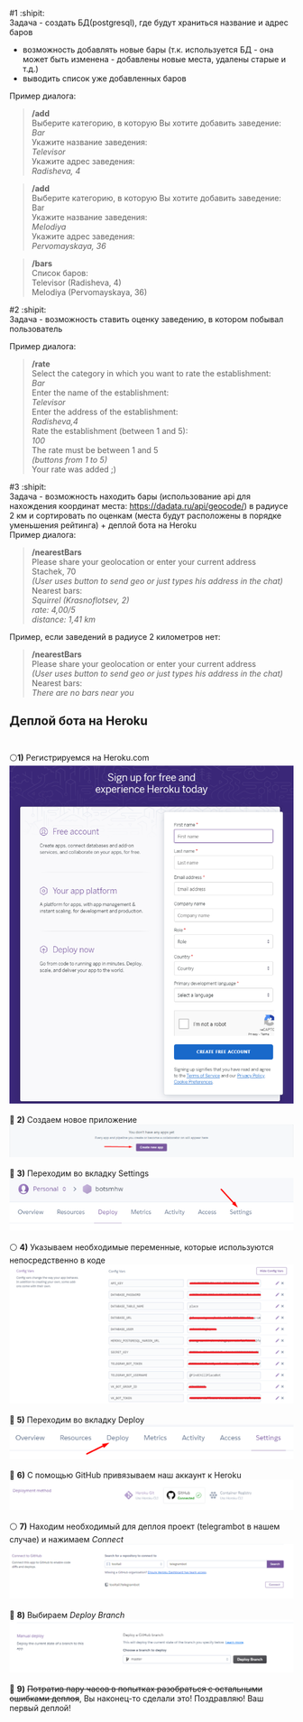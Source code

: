 #1
:shipit: \
Задача - создать БД(postgresql), где будут храниться название и адрес баров
+ возможность добавлять новые бары (т.к. используется БД - она может быть изменена - добавлены новые места, удалены старые и т.д.)
+ выводить список уже добавленных баров

Пример диалога:

>**/add** \
    Выберите категорию, в которую Вы хотите добавить заведение: \
        *Bar* \
    Укажите название заведения: \
        *Televisor* \
    Укажите адрес заведения: \
        *Radisheva, 4*

>**/add** <br />
Выберите категорию, в которую Вы хотите добавить заведение: <br />
    Bar <br />
    Укажите название заведения: <br />
        *Melodiya* <br />
    Укажите адрес заведения: <br />
        *Pervomayskaya, 36*

>**/bars** <br />
    Список баров: <br />
        Televisor (Radisheva, 4) <br />
        Melodiya (Pervomayskaya, 36)

#2 
:shipit: \
Задача - возможность ставить оценку заведению, в котором побывал пользователь

Пример диалога:

>**/rate** <br />
    Select the category in which you want to rate the establishment: <br />
        *Bar* <br />
    Enter the name of the establishment: <br /> 
        *Televisor* <br />
    Enter the address of the establishment: <br />
        *Radisheva,4* <br />
    Rate the establishment (between 1 and 5): <br />
        *100* <br />
    The rate must be between 1 and 5 <br />
        *(buttons from 1 to 5)* <br />
    Your rate was added ;)

#3
:shipit: \
Задача - возможность находить бары (использование api для нахождения координат места: https://dadata.ru/api/geocode/) в радиусе 2 км и сортировать по оценкам (места будут расположены в порядке уменьшения рейтинга) + деплой бота на Heroku \
Пример диалога:
>**/nearestBars** <br />
Please share your geolocation or enter your current address <br />
Stachek, 70 <br />
*(User uses button to send geo or just types his address in the chat)* <br />
Nearest bars: <br />
*Squirrel (Krasnoflotsev, 2) <br />
rate: 4,00/5 <br />
distance: 1,41 km*

Пример, если заведений в радиусе 2 километров нет:
>**/nearestBars** <br />
Please share your geolocation or enter your current address <br />
*(User uses button to send geo or just types his address in the chat)* <br />
Nearest bars: <br />
*There are no bars near you*
## Деплой бота на Heroku <br /> <br />
:white_circle:**1)** Регистрируемся на Heroku.com
![](images/img.png) <br /> <br />
:large_blue_circle: **2)** Создаем новое приложение 
![](images/createapp.png) <br /> <br />
:red_circle: **3)** Переходим во вкладку Settings ![](images/settings.png) <br /> <br />
:white_circle: **4)** Указываем необходимые переменные, которые используются непосредственно в коде
![](images/конфиг.png)<br /> <br />
:large_blue_circle: **5)** Переходим во вкладку Deploy 
![](images/deploy.png) <br /> <br />
:red_circle: **6)** С помощью GitHub привязываем наш аккаунт к Heroku
![](images/git.png) <br /> <br />
:white_circle: **7)** Находим необходимый для деплоя проект (telegrambot в нашем случае) и нажимаем *Connect*
![](images/project.png) <br /> <br />
:large_blue_circle: **8)** Выбираем *Deploy Branch*
![](images/manualdeploy.png) <br /> <br />
:red_circle: **9)** ~~Потратив пару часов в попытках разобраться с остальными ошибками деплоя~~, Вы наконец-то сделали это! Поздравляю! Ваш первый деплой!




